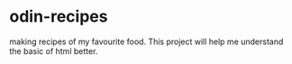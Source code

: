 # odin-recipes
making recipes of my favourite food. This project will help me understand the basic of html better.